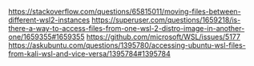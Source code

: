 https://stackoverflow.com/questions/65815011/moving-files-between-different-wsl2-instances
https://superuser.com/questions/1659218/is-there-a-way-to-access-files-from-one-wsl-2-distro-image-in-another-one/1659355#1659355
https://github.com/microsoft/WSL/issues/5177
https://askubuntu.com/questions/1395780/accessing-ubuntu-wsl-files-from-kali-wsl-and-vice-versa/1395784#1395784
